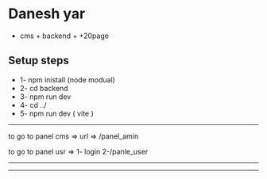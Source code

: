 # Danesh yar 
+ cms + backend + +20page

## Setup steps 
<ul>
  <li>1- npm inistall  (node modual)</li>
  <li>2- cd backend</li>
  <li>3- npm run dev</li>
  <li>4- cd ../ </li>
  <li>5- npm run dev  ( vite ) </li>
</ul>

---
 to go to panel cms => url => /panel_amin
 
to go to panel usr => 1- login 2-/panle_user 

---

---
